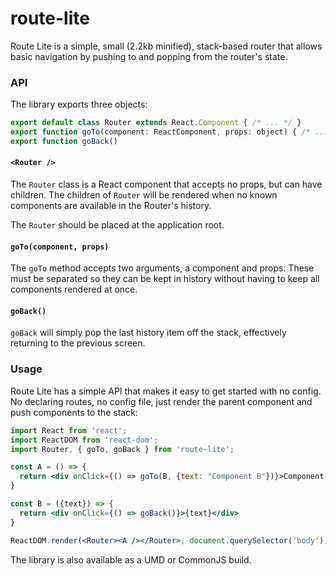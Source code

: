 # route-lite

Route Lite is a simple, small (2.2kb minified), stack-based router that allows basic navigation by pushing to and popping from the router's state.

### API

The library exports three objects:

```js
export default class Router extends React.Component { /* ... */ }
export function goTo(component: ReactComponent, props: object) { /* ... */ }
export function goBack()
```

#### `<Router />`

The `Router` class is a React component that accepts no props, but can have children. The children of `Router` will be rendered when no known components are available in the Router's history.

The `Router` should be placed at the application root.

#### `goTo(component, props)`

The `goTo` method accepts two arguments, a component and props. These must be separated so they can be kept in history without having to keep all components rendered at once.

#### `goBack()`

`goBack` will simply pop the last history item off the stack, effectively returning to the previous screen.


### Usage

Route Lite has a simple API that makes it easy to get started with no config. No declaring routes, no config file, just render the parent component and push components to the stack:

```jsx
import React from 'react';
import ReactDOM from 'react-dom';
import Router, { goTo, goBack } from 'route-lite';

const A = () => {
  return <div onClick={() => goTo(B, {text: "Component B"})}>Component A</div>
}

const B = ({text}) => {
  return <div onClick={() => goBack()}>{text}</div>
}

ReactDOM.render(<Router><A /></Router>, document.querySelector('body'));
```

The library is also available as a UMD or CommonJS build.
